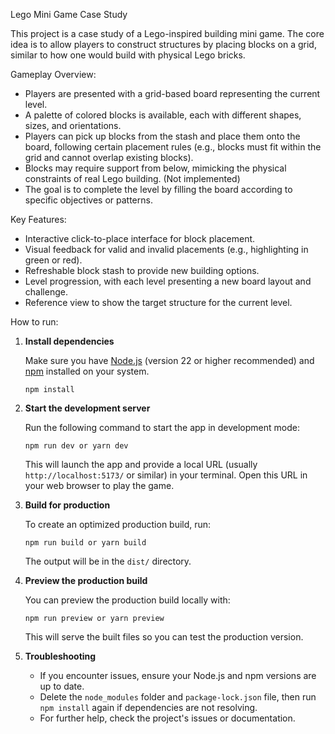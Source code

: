 Lego Mini Game Case Study

This project is a case study of a Lego-inspired building mini game. The core idea is to allow players to construct structures by placing blocks on a grid, similar to how one would build with physical Lego bricks.

Gameplay Overview:

- Players are presented with a grid-based board representing the current level.
- A palette of colored blocks is available, each with different shapes, sizes, and orientations.
- Players can pick up blocks from the stash and place them onto the board, following certain placement rules (e.g., blocks must fit within the grid and cannot overlap existing blocks).
- Blocks may require support from below, mimicking the physical constraints of real Lego building. (Not implemented)
- The goal is to complete the level by filling the board according to specific objectives or patterns.

Key Features:

- Interactive click-to-place interface for block placement.
- Visual feedback for valid and invalid placements (e.g., highlighting in green or red).
- Refreshable block stash to provide new building options.
- Level progression, with each level presenting a new board layout and challenge.
- Reference view to show the target structure for the current level.

How to run:

1. **Install dependencies**

   Make sure you have [Node.js](https://nodejs.org/) (version 22 or higher recommended) and [npm](https://www.npmjs.com/) installed on your system.

   ```
   npm install
   ```

2. **Start the development server**

   Run the following command to start the app in development mode:

   ```
   npm run dev or yarn dev
   ```

   This will launch the app and provide a local URL (usually `http://localhost:5173/` or similar) in your terminal. Open this URL in your web browser to play the game.

3. **Build for production**

   To create an optimized production build, run:

   ```
   npm run build or yarn build
   ```

   The output will be in the `dist/` directory.

4. **Preview the production build**

   You can preview the production build locally with:

   ```
   npm run preview or yarn preview
   ```

   This will serve the built files so you can test the production version.

5. **Troubleshooting**

   - If you encounter issues, ensure your Node.js and npm versions are up to date.
   - Delete the `node_modules` folder and `package-lock.json` file, then run `npm install` again if dependencies are not resolving.
   - For further help, check the project's issues or documentation.
